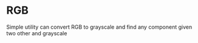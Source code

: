 RGB
===

Simple utility can convert RGB to grayscale and find any component given two other and grayscale